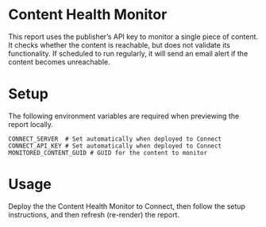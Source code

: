 # Content Health Monitor

This report uses the publisher’s API key to monitor a single piece of content. It checks whether the content is 
reachable, but does not validate its functionality. If scheduled to run regularly, it will send an email alert if the 
content becomes unreachable.

# Setup

The following environment variables are required when previewing the report locally.

```bash:
CONNECT_SERVER  # Set automatically when deployed to Connect
CONNECT_API_KEY # Set automatically when deployed to Connect
MONITORED_CONTENT_GUID # GUID for the content to monitor
```	

# Usage

Deploy the the Content Health Monitor to Connect, then follow the setup instructions, and then refresh (re-render) the report. 
